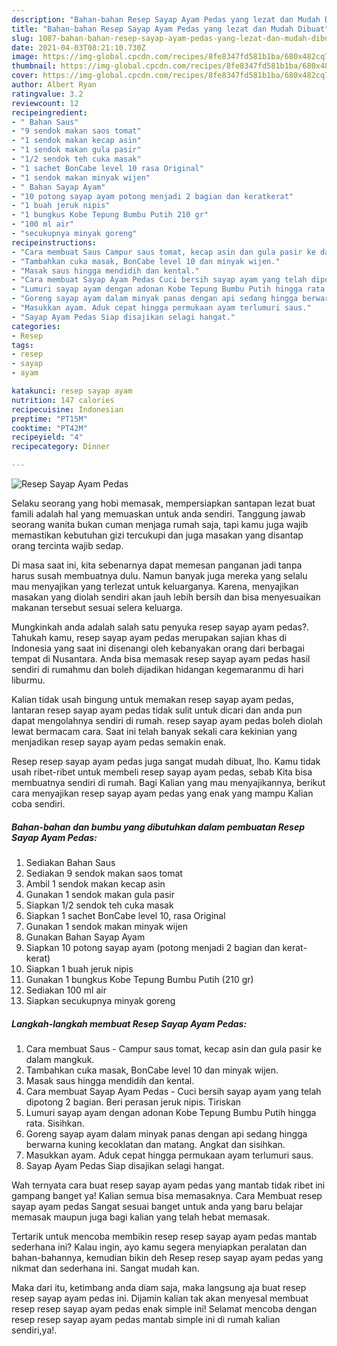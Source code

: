```yaml
---
description: "Bahan-bahan Resep Sayap Ayam Pedas yang lezat dan Mudah Dibuat"
title: "Bahan-bahan Resep Sayap Ayam Pedas yang lezat dan Mudah Dibuat"
slug: 1087-bahan-bahan-resep-sayap-ayam-pedas-yang-lezat-dan-mudah-dibuat
date: 2021-04-03T08:21:10.730Z
image: https://img-global.cpcdn.com/recipes/8fe8347fd581b1ba/680x482cq70/resep-sayap-ayam-pedas-foto-resep-utama.jpg
thumbnail: https://img-global.cpcdn.com/recipes/8fe8347fd581b1ba/680x482cq70/resep-sayap-ayam-pedas-foto-resep-utama.jpg
cover: https://img-global.cpcdn.com/recipes/8fe8347fd581b1ba/680x482cq70/resep-sayap-ayam-pedas-foto-resep-utama.jpg
author: Albert Ryan
ratingvalue: 3.2
reviewcount: 12
recipeingredient:
- " Bahan Saus"
- "9 sendok makan saos tomat"
- "1 sendok makan kecap asin"
- "1 sendok makan gula pasir"
- "1/2 sendok teh cuka masak"
- "1 sachet BonCabe level 10 rasa Original"
- "1 sendok makan minyak wijen"
- " Bahan Sayap Ayam"
- "10 potong sayap ayam potong menjadi 2 bagian dan keratkerat"
- "1 buah jeruk nipis"
- "1 bungkus Kobe Tepung Bumbu Putih 210 gr"
- "100 ml air"
- "secukupnya minyak goreng"
recipeinstructions:
- "Cara membuat Saus Campur saus tomat, kecap asin dan gula pasir ke dalam mangkuk."
- "Tambahkan cuka masak, BonCabe level 10 dan minyak wijen."
- "Masak saus hingga mendidih dan kental."
- "Cara membuat Sayap Ayam Pedas Cuci bersih sayap ayam yang telah dipotong 2 bagian. Beri perasan jeruk nipis. Tiriskan"
- "Lumuri sayap ayam dengan adonan Kobe Tepung Bumbu Putih hingga rata. Sisihkan."
- "Goreng sayap ayam dalam minyak panas dengan api sedang hingga berwarna kuning kecoklatan dan matang. Angkat dan sisihkan."
- "Masukkan ayam. Aduk cepat hingga permukaan ayam terlumuri saus."
- "Sayap Ayam Pedas Siap disajikan selagi hangat."
categories:
- Resep
tags:
- resep
- sayap
- ayam

katakunci: resep sayap ayam 
nutrition: 147 calories
recipecuisine: Indonesian
preptime: "PT15M"
cooktime: "PT42M"
recipeyield: "4"
recipecategory: Dinner

---
```



![Resep Sayap Ayam Pedas](https://img-global.cpcdn.com/recipes/8fe8347fd581b1ba/680x482cq70/resep-sayap-ayam-pedas-foto-resep-utama.jpg)

Selaku seorang yang hobi memasak, mempersiapkan santapan lezat buat famili adalah hal yang memuaskan untuk anda sendiri. Tanggung jawab seorang  wanita bukan cuman menjaga rumah saja, tapi kamu juga wajib memastikan kebutuhan gizi tercukupi dan juga masakan yang disantap orang tercinta wajib sedap.

Di masa  saat ini, kita sebenarnya dapat memesan panganan jadi tanpa harus susah membuatnya dulu. Namun banyak juga mereka yang selalu mau menyajikan yang terlezat untuk keluarganya. Karena, menyajikan masakan yang diolah sendiri akan jauh lebih bersih dan bisa menyesuaikan makanan tersebut sesuai selera keluarga. 



Mungkinkah anda adalah salah satu penyuka resep sayap ayam pedas?. Tahukah kamu, resep sayap ayam pedas merupakan sajian khas di Indonesia yang saat ini disenangi oleh kebanyakan orang dari berbagai tempat di Nusantara. Anda bisa memasak resep sayap ayam pedas hasil sendiri di rumahmu dan boleh dijadikan hidangan kegemaranmu di hari liburmu.

Kalian tidak usah bingung untuk memakan resep sayap ayam pedas, lantaran resep sayap ayam pedas tidak sulit untuk dicari dan anda pun dapat mengolahnya sendiri di rumah. resep sayap ayam pedas boleh diolah lewat bermacam cara. Saat ini telah banyak sekali cara kekinian yang menjadikan resep sayap ayam pedas semakin enak.

Resep resep sayap ayam pedas juga sangat mudah dibuat, lho. Kamu tidak usah ribet-ribet untuk membeli resep sayap ayam pedas, sebab Kita bisa membuatnya sendiri di rumah. Bagi Kalian yang mau menyajikannya, berikut cara menyajikan resep sayap ayam pedas yang enak yang mampu Kalian coba sendiri.

<!--inarticleads1-->

##### Bahan-bahan dan bumbu yang dibutuhkan dalam pembuatan Resep Sayap Ayam Pedas:

1. Sediakan  Bahan Saus
1. Sediakan 9 sendok makan saos tomat
1. Ambil 1 sendok makan kecap asin
1. Gunakan 1 sendok makan gula pasir
1. Siapkan 1/2 sendok teh cuka masak
1. Siapkan 1 sachet BonCabe level 10, rasa Original
1. Gunakan 1 sendok makan minyak wijen
1. Gunakan  Bahan Sayap Ayam
1. Siapkan 10 potong sayap ayam (potong menjadi 2 bagian dan kerat-kerat)
1. Siapkan 1 buah jeruk nipis
1. Gunakan 1 bungkus Kobe Tepung Bumbu Putih (210 gr)
1. Sediakan 100 ml air
1. Siapkan secukupnya minyak goreng




<!--inarticleads2-->

##### Langkah-langkah membuat Resep Sayap Ayam Pedas:

1. Cara membuat Saus - Campur saus tomat, kecap asin dan gula pasir ke dalam mangkuk.
1. Tambahkan cuka masak, BonCabe level 10 dan minyak wijen.
1. Masak saus hingga mendidih dan kental.
1. Cara membuat Sayap Ayam Pedas - Cuci bersih sayap ayam yang telah dipotong 2 bagian. Beri perasan jeruk nipis. Tiriskan
1. Lumuri sayap ayam dengan adonan Kobe Tepung Bumbu Putih hingga rata. Sisihkan.
1. Goreng sayap ayam dalam minyak panas dengan api sedang hingga berwarna kuning kecoklatan dan matang. Angkat dan sisihkan.
1. Masukkan ayam. Aduk cepat hingga permukaan ayam terlumuri saus.
1. Sayap Ayam Pedas Siap disajikan selagi hangat.




Wah ternyata cara buat resep sayap ayam pedas yang mantab tidak ribet ini gampang banget ya! Kalian semua bisa memasaknya. Cara Membuat resep sayap ayam pedas Sangat sesuai banget untuk anda yang baru belajar memasak maupun juga bagi kalian yang telah hebat memasak.

Tertarik untuk mencoba membikin resep resep sayap ayam pedas mantab sederhana ini? Kalau ingin, ayo kamu segera menyiapkan peralatan dan bahan-bahannya, kemudian bikin deh Resep resep sayap ayam pedas yang nikmat dan sederhana ini. Sangat mudah kan. 

Maka dari itu, ketimbang anda diam saja, maka langsung aja buat resep resep sayap ayam pedas ini. Dijamin kalian tak akan menyesal membuat resep resep sayap ayam pedas enak simple ini! Selamat mencoba dengan resep resep sayap ayam pedas mantab simple ini di rumah kalian sendiri,ya!.

